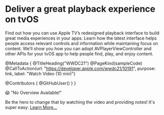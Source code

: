 # Deliver a great playback experience on tvOS

Find out how you can use Apple TV’s redesigned playback interface to build great media experiences in your apps. Learn how the latest interface helps people access relevant controls and information while maintaining focus on content. We’ll show you how you can adopt AVPlayerViewController and other APIs for your tvOS app to help people find, play, and enjoy content.

@Metadata {
   @TitleHeading("WWDC21")
   @PageKind(sampleCode)
   @CallToAction(url: "https://developer.apple.com/wwdc21/10191", purpose: link, label: "Watch Video (10 min)")

   @Contributors {
      @GitHubUser(<replace this with your GitHub handle>)
   }
}

😱 "No Overview Available!"

Be the hero to change that by watching the video and providing notes! It's super easy:
 [Learn More…](https://wwdcnotes.com/documentation/wwdcnotes/contributing)
